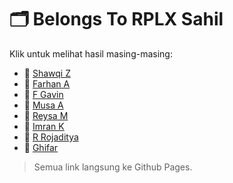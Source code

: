 # 🗂️ Belongs To RPLX Sahil

Klik untuk melihat hasil masing-masing:

- 📁 [Shawqi Z](https://17810.github.io/animasi/)
- 📁 [Farhan A](https://farhanganteng260310.github.io/love/)
- 📁 [F Gavin](https://GANZZ780.github.io/animasi)
- 📁 [Musa A](https://musaahmad1234567.github.io/animasi/)
- 📁 [Reysa M](https://rey2305.github.io/ayamsigma/)
- 📁 [Imran K](https://ran200110.github.io/animation/)
- 📁 [R Rojaditya](https://rojaditya505.github.io/form2/)
- 📁 [Ghifar](https://ghiizxc-046.github.io/animasion/)

> Semua link langsung ke Github Pages.
